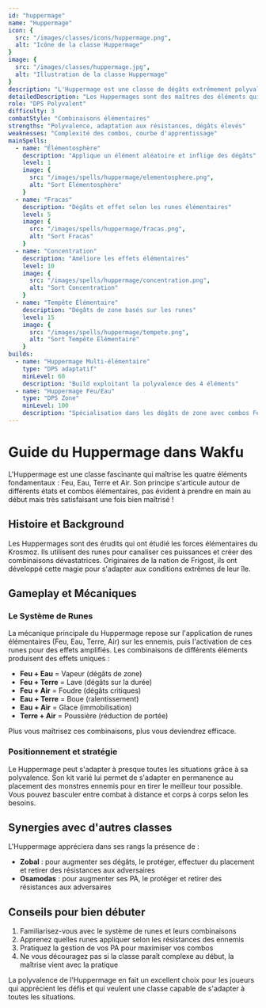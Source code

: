 ```yaml
---
id: "huppermage"
name: "Huppermage"
icon: {
  src: "/images/classes/icons/huppermage.png",
  alt: "Icône de la classe Huppermage"
}
image: {
  src: "/images/classes/huppermage.jpg",
  alt: "Illustration de la classe Huppermage"
}
description: "L'Huppermage est une classe de dégâts extrêmement polyvalente. La classe peut jouer les 4 éléments (pour alterner selon les résistances ennemies), peut taper efficacement en monocible tout comme en zone, à distance comme au corps à corps !"
detailedDescription: "Les Huppermages sont des maîtres des éléments qui excellent dans l'art de combiner le Feu, l'Eau, la Terre et l'Air pour créer des effets dévastateurs. Leur système unique de runes élémentaires leur permet de s'adapter à toutes les situations de combat, que ce soit en infligeant des dégâts massifs, en contrôlant le terrain ou en exploitant les faiblesses de leurs adversaires. Bien que leur courbe d'apprentissage soit exigeante, la maîtrise de leurs combinaisons élémentaires en fait l'une des classes les plus gratifiantes à jouer. Les Huppermages peuvent exceller aussi bien en combat rapproché qu'à distance, et leur capacité à alterner entre différents éléments leur permet de contourner les résistances ennemies."
role: "DPS Polyvalent"
difficulty: 3
combatStyle: "Combinaisons élémentaires"
strengths: "Polyvalence, adaptation aux résistances, dégâts élevés"
weaknesses: "Complexité des combos, courbe d'apprentissage"
mainSpells:
  - name: "Élémentosphère"
    description: "Applique un élément aléatoire et inflige des dégâts"
    level: 1
    image: {
      src: "/images/spells/huppermage/elementosphere.png",
      alt: "Sort Élémentosphère"
    }
  - name: "Fracas"
    description: "Dégâts et effet selon les runes élémentaires"
    level: 5
    image: {
      src: "/images/spells/huppermage/fracas.png",
      alt: "Sort Fracas"
    }
  - name: "Concentration"
    description: "Améliore les effets élémentaires"
    level: 10
    image: {
      src: "/images/spells/huppermage/concentration.png",
      alt: "Sort Concentration"
    }
  - name: "Tempête Élémentaire"
    description: "Dégâts de zone basés sur les runes"
    level: 15
    image: {
      src: "/images/spells/huppermage/tempete.png",
      alt: "Sort Tempête Élémentaire"
    }
builds:
  - name: "Huppermage Multi-élémentaire"
    type: "DPS adaptatif"
    minLevel: 60
    description: "Build exploitant la polyvalence des 4 éléments"
  - name: "Huppermage Feu/Eau"
    type: "DPS Zone"
    minLevel: 100
    description: "Spécialisation dans les dégâts de zone avec combos Feu/Eau"
---
```


# Guide du Huppermage dans Wakfu

L'Huppermage est une classe fascinante qui maîtrise les quatre éléments fondamentaux : Feu, Eau, Terre et Air. Son principe s'articule autour de différents états et combos élémentaires, pas évident à prendre en main au début mais très satisfaisant une fois bien maîtrisé !

## Histoire et Background

Les Huppermages sont des érudits qui ont étudié les forces élémentaires du Krosmoz. Ils utilisent des runes pour canaliser ces puissances et créer des combinaisons dévastatrices. Originaires de la nation de Frigost, ils ont développé cette magie pour s'adapter aux conditions extrêmes de leur île.

## Gameplay et Mécaniques

### Le Système de Runes

La mécanique principale du Huppermage repose sur l'application de runes élémentaires (Feu, Eau, Terre, Air) sur les ennemis, puis l'activation de ces runes pour des effets amplifiés. Les combinaisons de différents éléments produisent des effets uniques :

- **Feu + Eau** = Vapeur (dégâts de zone)
- **Feu + Terre** = Lave (dégâts sur la durée)
- **Feu + Air** = Foudre (dégâts critiques)
- **Eau + Terre** = Boue (ralentissement)
- **Eau + Air** = Glace (immobilisation)
- **Terre + Air** = Poussière (réduction de portée)

Plus vous maîtrisez ces combinaisons, plus vous deviendrez efficace.

### Positionnement et stratégie

Le Huppermage peut s'adapter à presque toutes les situations grâce à sa polyvalence. Son kit varié lui permet de s'adapter en permanence au placement des monstres ennemis pour en tirer le meilleur tour possible. Vous pouvez basculer entre combat à distance et corps à corps selon les besoins.

## Synergies avec d'autres classes

L'Huppermage appréciera dans ses rangs la présence de :

- **Zobal** : pour augmenter ses dégâts, le protéger, effectuer du placement et retirer des résistances aux adversaires
- **Osamodas** : pour augmenter ses PA, le protéger et retirer des résistances aux adversaires

## Conseils pour bien débuter

1. Familiarisez-vous avec le système de runes et leurs combinaisons
2. Apprenez quelles runes appliquer selon les résistances des ennemis
3. Pratiquez la gestion de vos PA pour maximiser vos combos
4. Ne vous découragez pas si la classe paraît complexe au début, la maîtrise vient avec la pratique

La polyvalence de l'Huppermage en fait un excellent choix pour les joueurs qui apprécient les défis et qui veulent une classe capable de s'adapter à toutes les situations. 